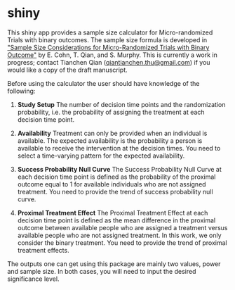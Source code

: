 # shiny

This shiny app provides a sample size calculator for Micro-randomized Trials with
binary outcomes. The sample size formula is developed in ["Sample Size
Considerations for Micro-Randomized Trials with Binary
Outcome"](https://sites.google.com/view/tianchen-qian/research) by E. Cohn, T.
Qian, and S. Murphy. This is currently a work in progress; contact Tianchen Qian
(qiantianchen.thu@gmail.com) if you would like a copy of the draft manuscript.

Before using the calculator the user should have knowledge of the following:

1. **Study Setup**
The number of decision time points and the randomization
probability, i.e. the probability of assigning the treatment at each decision
time point.

1. **Availability** 
Treatment can only be provided when an individual is
available. The expected availability is the probability a person is available to
receive the intervention at the decision times. You need to select a
time-varying pattern for the expected availability.

1. **Success Probability Null Curve** 
The Success Probability Null Curve at
each decision time point is defined as the probability of the proximal outcome
equal to 1 for available individuals who are not assigned treatment. You need to
provide the trend of success probability null curve.

1. **Proximal Treatment Effect**
The Proximal Treatment Effect at each decision
time point is defined as the mean difference in the proximal outcome between
available people who are assigned a treatment versus available people who are
not assigned treatment. In this work, we only consider the binary treatment. You
need to provide the trend of proximal treatment effects.

The outputs one can get using this package are mainly two values, power and
sample size. In both cases, you will need to input the desired significance
level.
